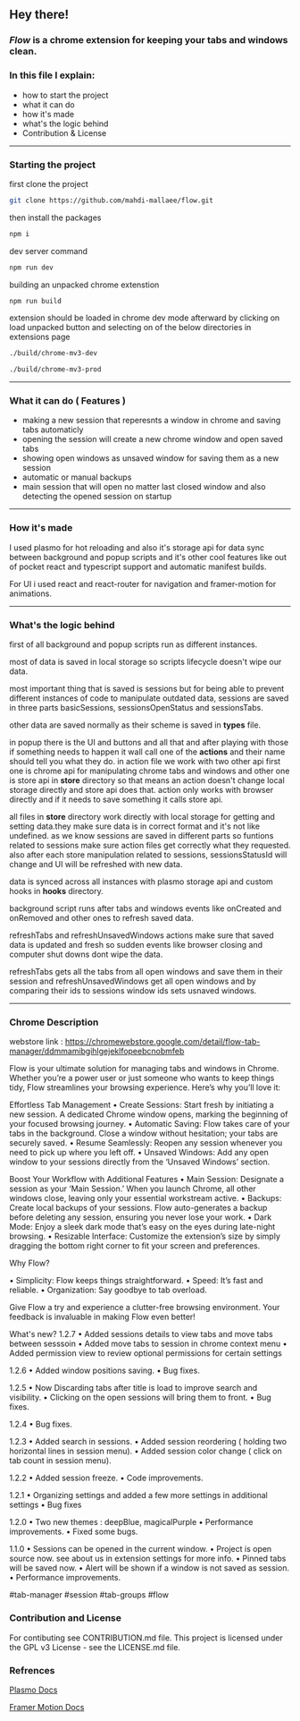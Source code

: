 ## Hey there!

### ***Flow*** is a chrome extension for keeping your tabs and windows clean.

### In this file I explain:
- how to start the project 
- what it can do 
- how it's made
- what's the logic behind
- Contribution & License

---

### Starting the project
first clone the project
```bash
git clone https://github.com/mahdi-mallaee/flow.git
```

then install the packages
```bash
npm i
```

dev server command
 ```bash
 npm run dev
 ```

building an unpacked chrome extenstion
```bash
npm run build
```

extension should be loaded in chrome dev mode afterward by clicking on load unpacked button and selecting on of the below directories in extensions page

```bash
./build/chrome-mv3-dev
```

```bash
./build/chrome-mv3-prod
```

---

### What it can do ( Features )
- making a new session that reperesnts a window in chrome and saving tabs automaticly
- opening the session will create a new chrome window and open saved tabs
- showing open windows as unsaved window for saving them as a new session
- automatic or manual backups
- main session that will open no matter last closed window and also detecting the opened session on startup

---

### How it's made
I used plasmo for hot reloading and also it's storage api for data sync between background and popup scripts and it's other cool features like out of pocket react and typescript support and automatic manifest builds.

For UI i used react and react-router for navigation and framer-motion for animations.

---

### What's the logic behind
first of all background and popup scripts run as different instances.

most of data is saved in local storage so scripts lifecycle doesn't wipe our data.

most important thing that is saved is sessions but for being able to prevent different instances of code to manipulate outdated data, sessions are saved in three parts basicSessions, sessionsOpenStatus and sessionsTabs.

other data are saved normally as their scheme is saved in **types** file.

in popup there is the UI and buttons and all that and after playing with those if something needs to happen it wall call one of the **actions** and their name should tell you what they do. in action file we work with two other api first one is chrome api for manipulating chrome tabs and windows and other one is store api in **store** directory so that means an action doesn't change local storage directly and store api does that. action only works with browser directly and if it needs to save something it calls store api.

all files in **store** directory work directly with local storage for getting and setting data.they make sure data is in correct format and it's not like undefined. as we know sessions are saved in different parts so funtions related to sessions make sure action files get correctly what they requested. also after each store manipulation related to sessions, sessionsStatusId will change and UI will be refreshed with new data. 

data is synced across all instances with plasmo storage api and custom hooks in **hooks** directory.

background script runs after tabs and windows events like onCreated and onRemoved and other ones to refresh saved data.

refreshTabs and refreshUnsavedWindows actions make sure that saved data is updated and fresh so sudden events like browser closing and computer shut downs dont wipe the data.

refreshTabs gets all the tabs from all open windows and save them in their session and refreshUnsavedWindows get all open windows and by comparing their ids to sessions window ids sets usnaved windows.

---

### Chrome Description

webstore link : https://chromewebstore.google.com/detail/flow-tab-manager/ddmmamibgihlgejeklfopeebcnobmfeb

Flow is your ultimate solution for managing tabs and windows in Chrome. Whether you’re a power user or just someone who wants to keep things tidy, Flow streamlines your browsing experience. Here’s why you’ll love it:

Effortless Tab Management
• Create Sessions: Start fresh by initiating a new session. A dedicated Chrome window opens, marking the beginning of your focused browsing journey.
• Automatic Saving: Flow takes care of your tabs in the background. Close a window without hesitation; your tabs are securely saved.
• Resume Seamlessly: Reopen any session whenever you need to pick up where you left off.
• Unsaved Windows: Add any open window to your sessions directly from the ‘Unsaved Windows’ section.

Boost Your Workflow with Additional Features
• Main Session: Designate a session as your ‘Main Session.’ When you launch Chrome, all other windows close, leaving only your essential workstream active.
• Backups: Create local backups of your sessions. Flow auto-generates a backup before deleting any session, ensuring you never lose your work.
• Dark Mode: Enjoy a sleek dark mode that’s easy on the eyes during late-night browsing.
• Resizable Interface: Customize the extension’s size by simply dragging the bottom right corner to fit your screen and preferences.

Why Flow?

• Simplicity: Flow keeps things straightforward.
• Speed: It’s fast and reliable.
• Organization: Say goodbye to tab overload.

Give Flow a try and experience a clutter-free browsing environment. Your feedback is invaluable in making Flow even better!

What's new?
1.2.7
• Added sessions details to view tabs and move tabs between sesssoin
• Added move tabs to session in chrome context menu
• Added permission view to review optional permissions for certain settings

1.2.6
• Added window positions saving.
• Bug fixes.

1.2.5
• Now Discarding tabs after title is load to improve search and visibility.
• Clicking on the open sessions will bring them to front.
• Bug fixes.

1.2.4
• Bug fixes.

1.2.3
• Added search in sessions.
• Added session reordering ( holding two horizontal lines in session menu).
• Added session color change ( click on tab count in session menu).

1.2.2
• Added session freeze.
• Code improvements.

1.2.1
• Organizing settings and added a few more settings in additional settings
• Bug fixes

1.2.0
• Two new themes : deepBlue, magicalPurple
• Performance improvements.
• Fixed some bugs.

1.1.0
• Sessions can be opened in the current window.
• Project is open source now. see about us in extension settings for more info.
• Pinned tabs will be saved now.
• Alert will be shown if a window is not saved as session.
• Performance improvements.

#tab-manager #session #tab-groups #flow

### Contribution and License
For contibuting see CONTRIBUTION.md file.
This project is licensed under the GPL v3 License - see the LICENSE.md file.

### Refrences
<a href="https://docs.plasmo.com/">Plasmo Docs</a>

<a href="https://www.framer.com/motion/">Framer Motion Docs</a>